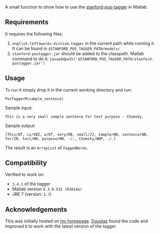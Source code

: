 A small function to show how to use the [stanford-pos-tagger](http://nlp.stanford.edu/software/tagger.shtml) in Matlab.

## Requirements

It requires the following files:

  1. `english-left3words-distsim.tagger` in the current path while running it. It can be found in `$STANFORD_POS_TAGGER_PATH/models/`
  2. `stanford-postagger.jar` should be added to the classpath.
     Matlab command to do it: `javaaddpath('$STANFORD_POS_TAGGER_PATH/stanford-postagger.jar')`

## Usage

To run it simply drop it in the current working directory and run:

    PosTaggerM(sample_sentence)

Sample input: 

    This is a very small sample sentence for test purpose - Chomsky.

Sample output: 

    [This/DT, is/VBZ, a/DT, very/RB, small/JJ, sample/NN, sentence/NN, for/IN, test/NN, purpose/NN, -/:, Chomsky/NNP, ./.]

The result is an `ArrayList` of `TaggedWords`.

## Compatibility

Verified to work on:

 - `3.4.1` of the tagger
 - Matlab version `8.3.0.532 (R2014a)`
 - JRE 7 (version: `1.7`)

## Acknowledgements

This was initially hosted on [my homepage](http://utkarshu.in/PosTaggerM.m).
[Douglas](https://plus.google.com/u/2/116294795843827001984/posts) found the code
and improved it to work with the latest version of the tagger.
